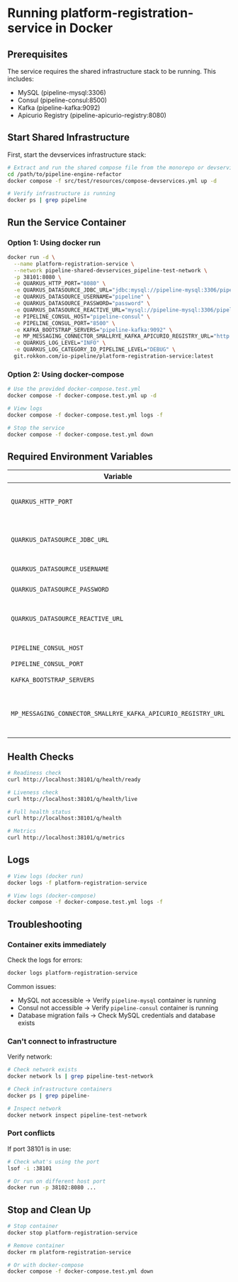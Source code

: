 # Running platform-registration-service in Docker

## Prerequisites

The service requires the shared infrastructure stack to be running. This includes:
- MySQL (pipeline-mysql:3306)
- Consul (pipeline-consul:8500)
- Kafka (pipeline-kafka:9092)
- Apicurio Registry (pipeline-apicurio-registry:8080)

## Start Shared Infrastructure

First, start the devservices infrastructure stack:

```bash
# Extract and run the shared compose file from the monorepo or devservices library
cd /path/to/pipeline-engine-refactor
docker compose -f src/test/resources/compose-devservices.yml up -d

# Verify infrastructure is running
docker ps | grep pipeline
```

## Run the Service Container

### Option 1: Using docker run

```bash
docker run -d \
  --name platform-registration-service \
  --network pipeline-shared-devservices_pipeline-test-network \
  -p 38101:8080 \
  -e QUARKUS_HTTP_PORT="8080" \
  -e QUARKUS_DATASOURCE_JDBC_URL="jdbc:mysql://pipeline-mysql:3306/pipeline" \
  -e QUARKUS_DATASOURCE_USERNAME="pipeline" \
  -e QUARKUS_DATASOURCE_PASSWORD="password" \
  -e QUARKUS_DATASOURCE_REACTIVE_URL="mysql://pipeline-mysql:3306/pipeline" \
  -e PIPELINE_CONSUL_HOST="pipeline-consul" \
  -e PIPELINE_CONSUL_PORT="8500" \
  -e KAFKA_BOOTSTRAP_SERVERS="pipeline-kafka:9092" \
  -e MP_MESSAGING_CONNECTOR_SMALLRYE_KAFKA_APICURIO_REGISTRY_URL="http://pipeline-apicurio-registry:8080/apis/registry/v3" \
  -e QUARKUS_LOG_LEVEL="INFO" \
  -e QUARKUS_LOG_CATEGORY_IO_PIPELINE_LEVEL="DEBUG" \
  git.rokkon.com/io-pipeline/platform-registration-service:latest
```

### Option 2: Using docker-compose

```bash
# Use the provided docker-compose.test.yml
docker compose -f docker-compose.test.yml up -d

# View logs
docker compose -f docker-compose.test.yml logs -f

# Stop the service
docker compose -f docker-compose.test.yml down
```

## Required Environment Variables

| Variable | Default | Description |
|----------|---------|-------------|
| `QUARKUS_HTTP_PORT` | `8080` | HTTP server port inside container |
| `QUARKUS_DATASOURCE_JDBC_URL` | - | MySQL JDBC connection URL |
| `QUARKUS_DATASOURCE_USERNAME` | `pipeline` | Database username |
| `QUARKUS_DATASOURCE_PASSWORD` | `password` | Database password |
| `QUARKUS_DATASOURCE_REACTIVE_URL` | - | MySQL reactive connection URL |
| `PIPELINE_CONSUL_HOST` | `localhost` | Consul hostname |
| `PIPELINE_CONSUL_PORT` | `8500` | Consul port |
| `KAFKA_BOOTSTRAP_SERVERS` | `kafka:9092` | Kafka brokers |
| `MP_MESSAGING_CONNECTOR_SMALLRYE_KAFKA_APICURIO_REGISTRY_URL` | - | Apicurio Registry URL for Kafka schema |

## Health Checks

```bash
# Readiness check
curl http://localhost:38101/q/health/ready

# Liveness check
curl http://localhost:38101/q/health/live

# Full health status
curl http://localhost:38101/q/health

# Metrics
curl http://localhost:38101/q/metrics
```

## Logs

```bash
# View logs (docker run)
docker logs -f platform-registration-service

# View logs (docker-compose)
docker compose -f docker-compose.test.yml logs -f
```

## Troubleshooting

### Container exits immediately
Check the logs for errors:
```bash
docker logs platform-registration-service
```

Common issues:
- MySQL not accessible → Verify `pipeline-mysql` container is running
- Consul not accessible → Verify `pipeline-consul` container is running
- Database migration fails → Check MySQL credentials and database exists

### Can't connect to infrastructure
Verify network:
```bash
# Check network exists
docker network ls | grep pipeline-test-network

# Check infrastructure containers
docker ps | grep pipeline-

# Inspect network
docker network inspect pipeline-test-network
```

### Port conflicts
If port 38101 is in use:
```bash
# Check what's using the port
lsof -i :38101

# Or run on different host port
docker run -p 38102:8080 ...
```

## Stop and Clean Up

```bash
# Stop container
docker stop platform-registration-service

# Remove container
docker rm platform-registration-service

# Or with docker-compose
docker compose -f docker-compose.test.yml down
```

